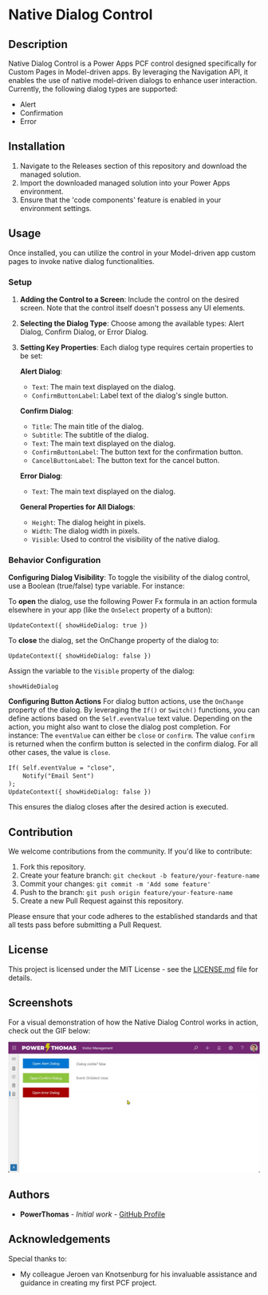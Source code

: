 # Native Dialog Control

## Description
Native Dialog Control is a Power Apps PCF control designed specifically for Custom Pages in Model-driven apps. By leveraging the Navigation API, it enables the use of native model-driven dialogs to enhance user interaction. Currently, the following dialog types are supported:
- Alert
- Confirmation
- Error

## Installation

1. Navigate to the Releases section of this repository and download the managed solution.
2. Import the downloaded managed solution into your Power Apps environment.
3. Ensure that the 'code components' feature is enabled in your environment settings.

## Usage

Once installed, you can utilize the control in your Model-driven app custom pages to invoke native dialog functionalities. 

### Setup

1. **Adding the Control to a Screen**: Include the control on the desired screen. Note that the control itself doesn't possess any UI elements.
2. **Selecting the Dialog Type**: Choose among the available types: Alert Dialog, Confirm Dialog, or Error Dialog.
3. **Setting Key Properties**: Each dialog type requires certain properties to be set:

    **Alert Dialog**:
    - `Text`: The main text displayed on the dialog.
    - `ConfirmButtonLabel`: Label text of the dialog's single button.

    **Confirm Dialog**:
    - `Title`: The main title of the dialog.
    - `Subtitle`: The subtitle of the dialog.
    - `Text`: The main text displayed on the dialog.
    - `ConfirmButtonLabel`: The button text for the confirmation button.
    - `CancelButtonLabel`: The button text for the cancel button.

    **Error Dialog**:
    - `Text`: The main text displayed on the dialog.

    **General Properties for All Dialogs**:
    - `Height`: The dialog height in pixels.
    - `Width`: The dialog width in pixels.
    - `Visible`: Used to control the visibility of the native dialog.

### Behavior Configuration

**Configuring Dialog Visibility**:
To toggle the visibility of the dialog control, use a Boolean (true/false) type variable. For instance:

To **open** the dialog, use the following Power Fx formula in an action formula elsewhere in your app (like the `OnSelect` property of a button):
  ```Power Apps
  UpdateContext({ showHideDialog: true })
  ```

To **close** the dialog, set the OnChange property of the dialog to:
```Power Apps
UpdateContext({ showHideDialog: false })
```

Assign the variable to the `Visible` property of the dialog:
```Power Apps
showHideDialog
```

**Configuring Button Actions**
For dialog button actions, use the `OnChange` property of the dialog. By leveraging the `If()` or `Switch()` functions, you can define actions based on the `Self.eventValue` text value. Depending on the action, you might also want to close the dialog post completion. For instance:
The `eventValue` can either be `close` or `confirm`. The value `confirm` is returned when the confirm button is selected in the confirm dialog. For all other cases, the value is `close`.
```Power Apps
If( Self.eventValue = "close", 
    Notify("Email Sent")
);
UpdateContext({ showHideDialog: false })
```
This ensures the dialog closes after the desired action is executed.

## Contribution

We welcome contributions from the community. If you'd like to contribute:
1. Fork this repository.
2. Create your feature branch: `git checkout -b feature/your-feature-name`
3. Commit your changes: `git commit -m 'Add some feature'`
4. Push to the branch: `git push origin feature/your-feature-name`
5. Create a new Pull Request against this repository.

Please ensure that your code adheres to the established standards and that all tests pass before submitting a Pull Request.

## License
This project is licensed under the MIT License - see the [LICENSE.md](LICENSE.md) file for details.

## Screenshots
For a visual demonstration of how the Native Dialog Control works in action, check out the GIF below:

![Working Example of Native Dialog Control](/images/working-example.gif)

## Authors

- **PowerThomas** - *Initial work* - [GitHub Profile](https://github.com/PowerThomas)

## Acknowledgements

Special thanks to:
- My colleague Jeroen van Knotsenburg for his invaluable assistance and guidance in creating my first PCF project.
